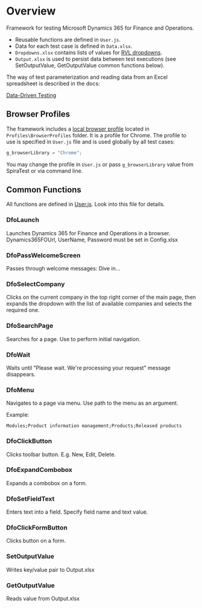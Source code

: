# Overview

Framework for testing Microsoft Dynamics 365 for Finance and Operations.

- Reusable functions are defined in `User.js`.
- Data for each test case is defined in `Data.xlsx`.
- `Dropdowns.xlsx` contains lists of values for [RVL dropdowns](https://rapisedoc.inflectra.com/Guide/rvl_editor/#param-dropdowns).
- `Output.xlsx` is used to persist data between test executions (see SetOutputValue, GetOutputValue common functions below).
 
The way of test parameterization and reading data from an Excel spreadsheet is described in the docs:

[Data-Driven Testing](https://rapisedoc.inflectra.com/Guide/ddt/)

## Browser Profiles

The framework includes a [local browser profile](https://rapisedoc.inflectra.com/Guide/browser_settings/#local-browser-profiles) located in `Profiles\BrowserProfiles` folder. It is a profile for Chrome. The profile to use is specified in `User.js` file and is used globally by all test cases:

```javascript
g_browserLibrary = "Chrome";
```

You may change the profile in `User.js` or pass `g_browserLibrary` value from SpiraTest or via command line.

## Common Functions

All functions are defined in [User.js](User.js). Look into this file for details.

### DfoLaunch

Launches Dynamics 365 for Finance and Operations in a browser. Dynamics365FOUrl, UserName, Password must be set in Config.xlsx

### DfoPassWelcomeScreen

Passes through welcome messages: Dive in...

### DfoSelectCompany

Clicks on the current company in the top right corner of the main page, then expands the dropdown with the list of available companies and selects the required one. 

### DfoSearchPage

Searches for a page. Use to perform initial navigation.

### DfoWait

Waits until "Please wait. We're processing your request" message disappears.

### DfoMenu

Navigates to a page via menu. Use path to the menu as an argument. 

Example:  

`Modules;Product information management;Products;Released products`

### DfoClickButton

Clicks toolbar button. E.g. New, Edit, Delete.

### DfoExpandCombobox

Expands a combobox on a form.

### DfoSetFieldText

Enters text into a field. Specify field name and text value.

### DfoClickFormButton

Clicks button on a form.

### SetOutputValue

Writes key/value pair to Output.xlsx

### GetOutputValue

Reads value from Output.xlsx
